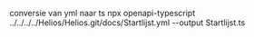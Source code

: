conversie van yml naar ts
npx openapi-typescript  ../../../../Helios/Helios.git/docs/Startlijst.yml --output Startlijst.ts


